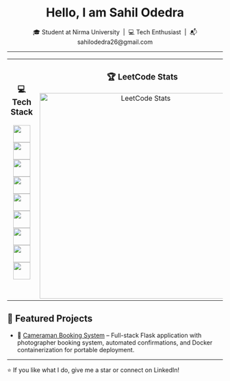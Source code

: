 <h1 align="center">Hello, I am Sahil Odedra</h1>

<p align="center">
  🎓 Student at Nirma University &nbsp;|&nbsp; 💻 Tech Enthusiast &nbsp;|&nbsp; 📬 sahilodedra26@gmail.com
</p>


---

<table align="center">
  <tr>
    <!-- Tech Stack Section -->
    <td align="center" width="350px">
      <h3>💻 Tech Stack</h3>
      <p align="center">
        <img src="https://skillicons.dev/icons?i=cpp" width="40" />
        <img src="https://skillicons.dev/icons?i=python" width="40" />
        <img src="https://skillicons.dev/icons?i=java" width="40" />
        <br>
        <img src="https://skillicons.dev/icons?i=nodejs" width="40" />
        <img src="https://skillicons.dev/icons?i=html" width="40" />
        <img src="https://skillicons.dev/icons?i=css" width="40" />
        <br>
        <img src="https://skillicons.dev/icons?i=php" width="40" />
        <img src="https://skillicons.dev/icons?i=mongodb" width="40" />
        <img src="https://skillicons.dev/icons?i=mysql" width="40" />
      </p>
    </td>
    <td align="center" width="400px">
      <h3>🏆 LeetCode Stats</h3>
      <img
        src="https://leetcard.jacoblin.cool/Sahil-Odedra?theme=dark&font=baloo" 
        alt="LeetCode Stats"
        width="480px"
      />
    </td>
  </tr>
</table>

## 🚀 Featured Projects

- 🔗 [Cameraman Booking System](https://github.com/Sahil-Odedra/Cameraman-booking) – Full-stack Flask application with photographer booking system, automated confirmations, and Docker containerization for portable deployment.

---

⭐️ If you like what I do, give me a star or connect on LinkedIn!
